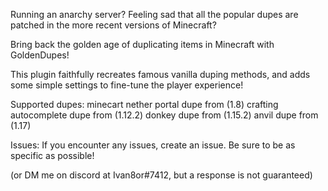 Running an anarchy server?
Feeling sad that all the popular dupes are patched in the more recent versions of Minecraft?

Bring back the golden age of duplicating items in Minecraft with GoldenDupes!



This plugin faithfully recreates famous vanilla duping methods, and adds some simple settings to fine-tune the player experience!

Supported dupes:
minecart nether portal dupe from (1.8)
crafting autocomplete dupe from (1.12.2)
donkey dupe from (1.15.2)
anvil dupe from (1.17)

Issues:
If you encounter any issues, create an issue. Be sure to be as specific as possible!

(or DM me on discord at Ivan8or#7412, but a response is not guaranteed)
